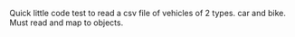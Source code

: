 Quick little code test to read a csv file of vehicles of 2 types. car and bike. Must read and map to objects.